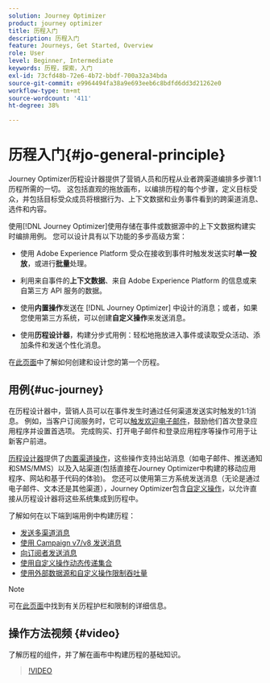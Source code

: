 ```yaml
---
solution: Journey Optimizer
product: journey optimizer
title: 历程入门
description: 历程入门
feature: Journeys, Get Started, Overview
role: User
level: Beginner, Intermediate
keywords: 历程，探索，入门
exl-id: 73cfd48b-72e6-4b72-bbdf-700a32a34bda
source-git-commit: e9964494fa38a9e693eeb6c8bdfd6dd3d21262e0
workflow-type: tm+mt
source-wordcount: '411'
ht-degree: 38%

---
```



# 历程入门{#jo-general-principle}

Journey Optimizer历程设计器提供了营销人员和历程从业者跨渠道编排多步骤1:1历程所需的一切。 这包括直观的拖放画布，以编排历程的每个步骤，定义目标受众，并包括目标受众成员将根据行为、上下文数据和业务事件看到的跨渠道消息、选件和内容。

使用[!DNL Journey Optimizer]使用存储在事件或数据源中的上下文数据构建实时编排用例。 您可以设计具有以下功能的多步高级方案：

* 使用 Adobe Experience Platform 受众在接收到事件时触发发送实时&#x200B;**单一投放**，或进行&#x200B;**批量**&#x200B;处理。

* 利用来自事件的&#x200B;**上下文数据**、来自 Adobe Experience Platform 的信息或来自第三方 API 服务的数据。

* 使用&#x200B;**内置操作**&#x200B;发送在 [!DNL Journey Optimizer] 中设计的消息；或者，如果您使用第三方系统，可以创建&#x200B;**自定义操作**&#x200B;来发送消息。

* 使用&#x200B;**历程设计器**，构建分步式用例：轻松地拖放进入事件或读取受众活动、添加条件和发送个性化消息。

在[此页面](journey-gs.md)中了解如何创建和设计您的第一个历程。

## 用例{#uc-journey}

在历程设计器中，营销人员可以在事件发生时通过任何渠道发送实时触发的1:1消息。 例如，当客户订阅服务时，它可以[触发欢迎电子邮件](message-to-subscribers-uc.md)，鼓励他们首次登录应用程序并设置首选项。 完成购买、打开电子邮件和登录应用程序等操作可用于让新客户前进。

[历程设计器](using-the-journey-designer.md)提供了[内置渠道操作](journeys-message.md)，这些操作支持出站消息（如电子邮件、推送通知和SMS/MMS）以及入站渠道(包括直接在Journey Optimizer中构建的移动应用程序、网站和基于代码的体验)。 您还可以使用第三方系统发送消息（无论是通过电子邮件、文本还是其他渠道），Journey Optimizer包含[自定义操作](using-custom-actions.md)，以允许直接从历程设计器将这些系统集成到历程中。

了解如何在以下端到端用例中构建历程：

* [发送多渠道消息](journeys-uc.md)
* [使用 Campaign v7/v8 发送消息](ajo-ac.md)
* [向订阅者发送消息](message-to-subscribers-uc.md)
* [使用自定义操作动态传递集合](collections.md)
* [使用外部数据源和自定义操作限制吞吐量](limit-throughput.md)

>[!NOTE]
>
>可在[此页面](../start/guardrails.md)中找到有关历程护栏和限制的详细信息。

## 操作方法视频 {#video}

了解历程的组件，并了解在画布中构建历程的基础知识。

>[!VIDEO](https://video.tv.adobe.com/v/3424996?quality=12)
